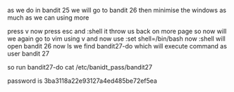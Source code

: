 as we do in bandit 25
we will go to bandit 26
then minimise the windows as much as we can using more

press v
now press esc and :shell
it throw us back on more page
so now will we again go to vim using v
and now use
:set shell=/bin/bash
now :shell will open bandit 26
now ls
we find bandit27-do which will execute command as user bandit 27

so run bandit27-do cat /etc/banidt_pass/bandit27

password is 3ba3118a22e93127a4ed485be72ef5ea 

